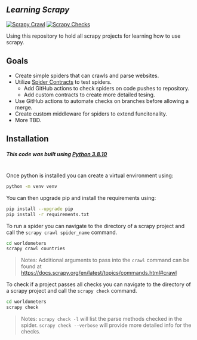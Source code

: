 ## _Learning Scrapy_
[![Scrapy Crawl](https://github.com/nickmay645/learning-scrapy/actions/workflows/run_a_crawl.yml/badge.svg)](https://github.com/nickmay645/learning-scrapy/actions/workflows/run_a_crawl.yml)
[![Scrapy Checks](https://github.com/nickmay645/learning-scrapy/actions/workflows/run_checks.yml/badge.svg)](https://github.com/nickmay645/learning-scrapy/actions/workflows/run_checks.yml)

Using this repository to hold all scrapy projects for learning how to use scrapy. 

## Goals

- Create simple spiders that can crawls and parse websites.
- Utilize [Spider Contracts](https://docs.scrapy.org/en/latest/topics/contracts.html#spiders-contracts) to test spiders.
  - Add GitHub actions to check spiders on code pushes to repository.
  - Add custom contracts to create more detailed tesing.
- Use GitHub actions to automate checks on branches before allowing a merge.
- Create custom middleware for spiders to extend funcitonality.
- More TBD.





## Installation

##### This code was built using [Python 3.8.10](https://www.python.org/downloads/release/python-3810/)
\
Once python is installed you can create a virtual environment using:
```sh
python -m venv venv
```

You can then upgrade pip and install the requirements using:
```sh
pip install --upgrade pip
pip install -r requirements.txt
```

To run a spider you can navigate to the directory of a scrapy project and call the `scrapy crawl spider_name` command.
```sh
cd worldometers
scrapy crawl countries
```
> Notes: 
Additional arguments to pass into the `crawl` command can be found at https://docs.scrapy.org/en/latest/topics/commands.html#crawl 

To check if a project passes all checks you can navigate to the directory of a scrapy project and call the `scrapy check` command.
```sh
cd worldometers
scrapy check
```
> Notes:
>`scrapy check -l` will list the parse methods checked in the spider.
> `scrapy check --verbose` will provide more detailed info for the checks.
